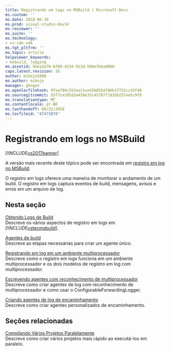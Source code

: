 ```yaml
---
title: Registrando em logs no MSBuild | Microsoft Docs
ms.custom: ''
ms.date: 2018-06-30
ms.prod: visual-studio-dev14
ms.reviewer: ''
ms.suite: ''
ms.technology:
- vs-ide-sdk
ms.tgt_pltfrm: ''
ms.topic: article
helpviewer_keywords:
- msbuild, logging
ms.assetid: 9aea2e76-8f60-4234-913d-598e7bbad808
caps.latest.revision: 16
author: mikejo5000
ms.author: mikejo
manager: ghogen
ms.openlocfilehash: 9faaf98c552aa21ced360554706b17752ccd3f48
ms.sourcegitcommit: 55f7ce2d5d2e458e35c45787f1935b237ee5c9f8
ms.translationtype: MT
ms.contentlocale: pt-BR
ms.lasthandoff: 08/22/2018
ms.locfileid: "47473878"
---
```

# <a name="logging-in-msbuild"></a>Registrando em logs no MSBuild
[!INCLUDE[vs2017banner](../includes/vs2017banner.md)]

A versão mais recente deste tópico pode ser encontrada em [registro em log no MSBuild](https://docs.microsoft.com/visualstudio/msbuild/logging-in-msbuild).  
  
  
O registro em logs oferece uma maneira de monitorar o andamento de um build. O registro em logs captura eventos de build, mensagens, avisos e erros em um arquivo de log.  
  
## <a name="in-this-section"></a>Nesta seção  
 [Obtendo Logs de Build](../msbuild/obtaining-build-logs-with-msbuild.md)  
 Descreve os vários aspectos de registro em logs em [!INCLUDE[vstecmsbuild](../includes/vstecmsbuild-md.md)].  
  
 [Agentes de build](../msbuild/build-loggers.md)  
 Descreve as etapas necessárias para criar um agente único.  
  
 [Registrando em log em um ambiente multiprocessador](../msbuild/logging-in-a-multi-processor-environment.md)  
 Descreve como o registro em logs funciona em um ambiente multiprocessador e os dois modelos de registro em log com multiprocessador.  
  
 [Escrevendo agentes com reconhecimento de multiprocessador](../msbuild/writing-multi-processor-aware-loggers.md)  
 Descreve como criar agentes de log com reconhecimento de multiprocessador e como usar o ConfigurableForwardingLogger.  
  
 [Criando agentes de log de encaminhamento](../msbuild/creating-forwarding-loggers.md)  
 Descreve como criar agentes personalizados de encaminhamento.  
  
## <a name="related-sections"></a>Seções relacionadas  
 [Compilando Vários Projetos Paralelamente](../msbuild/building-multiple-projects-in-parallel-with-msbuild.md)  
 Descreve como criar vários projetos mais rápido ao executá-los em paralelo.



